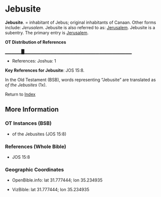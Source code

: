 # Jebusite
**Jebusite**. 
= inhabitant of Jebus; original inhabitants of Canaan. 
Other forms include: 
*Jerusalem*. 
Jebusite is also referred to as: 
[Jerusalem](Jerusalem.md). 
Jebusite is a subentry. The primary entry is 
[Jerusalem](Jerusalem.md). 


**OT Distribution of References**

▁▁▁▁▁█▁▁▁▁▁▁▁▁▁▁▁▁▁▁▁▁▁▁▁▁▁▁▁▁▁▁▁▁▁▁▁▁▁
* References: Joshua: 1



**Key References for Jebusite**: 
JOS 15:8. 


In the Old Testament (BSB), words representing “Jebusite” are translated as 
*of the Jebusites* (1x). 




Return to [Index](00-Index.md)

## More Information

### OT Instances (BSB)

* of the Jebusites (JOS 15:8)



### References (Whole Bible)

* JOS 15:8


### Geographic Coordinates

* OpenBible.info: lat 31.777444; lon 35.234935

* VizBible: lat 31.777444; lon 35.234935




